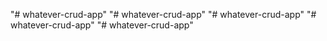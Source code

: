 "# whatever-crud-app" 
"# whatever-crud-app" 
"# whatever-crud-app" 
"# whatever-crud-app" 
"# whatever-crud-app" 
